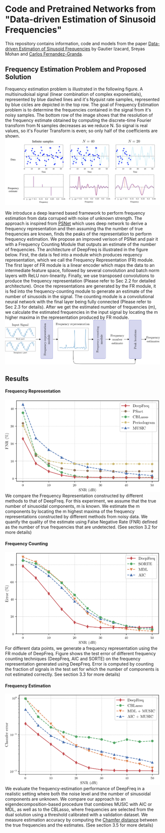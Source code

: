# Code and Pretrained Networks from <br>"Data-driven Estimation of Sinusoid Frequencies"

This repository contains information, code and models from the paper [Data-driven Estimation of Sinusoid Frequencies](https://arxiv.org/abs/1906.00823) by Gautier Izacard, Sreyas Mohan and [Carlos Fernandez-Granda](https://cims.nyu.edu/~cfgranda/).

## Frequency Estimation Problem and Proposed Solution

Frequency estimation problem is illustrated in the following figure. A multisinudoisal signal (linear combination of complex exponentials), represented by blue dashed lines and it's Nyquist rate samples, represented by blue cicles are depicted in the top row. The goal of Frequency Estimation problem is to determine the frequencies contained in the signal from it's noisy samples. The bottom row of the image shows that the resolution of the frequency estimate obtained by computing the discrete-time Fourier transform from N samples decreases as we reduce N. So signal is real values, so it's Fourier Transform is even; so only half of the coefficients are shown.
![problem_illustration](./figures/problem_illustration.png) 

We introduce a deep learned based framework to perform frequency estimation from data corruped with noise of unknown strength. The approach is inspired from [PSNet](https://math.nyu.edu/~cfgranda/pages/stuff/LearningBased.pdf) which uses deep network to derive a frequency representation and then assuming tha the number of true frequencies are known, finds the peaks of the representation to perform frequency estimation. We propose an improved verison of PSNet and pair it with a Frequency Counting Module that outputs an estimate of the number of frequencies. The architecture of DeepFreq is illustrated in the figure below. First, the data is fed into a module which produces requency representation, which we call the Frequency Representation (FR) module. The first layer of FR module is a linear encoder which maps the data to an intermediate feature space, followed by several convolution and batch norm layers with ReLU non-linearity. Finally, we use transposed convolutions to produce the frequency representation (Please refer to Sec 2.2 for detailed architecture). Once the representations are generated by the FR module, it is fed into the frequency-counting module to generate an estimate of the number of sinusoids in the signal. The counting module is a convolutional neural network with the final layer being fully connected (Please refer to Sec 2.3 for details). After we get the estimated number of frequencies (m), we calculate the estimated frequencies in the input signal by locating the m higher maxima in the representation produced by FR module.
![architecture](./figures/model.png) 


## Results
#### Frequency Representation
![freq_representation](./figures/fnr.png) 
We compare the Frequency Representation constructed by different methods to that of DeepFreq. For this experiment, we assume that the true number of sinusoidal components, m is known. We estimate the m components by locating the m highest maxima of the frequency representations constructed by different methods from noisy data. We quanify the quality of the estimate using False Negative Rate (FNR) defined as the number of true frequencies that are undetected. (See section 3.2 for more details)

#### Frequency Counting
![freq_counting](./figures/counter.png) 
For different data points, we generate a frequency representation using the FR module of DeepFreq. Figure shows the test error of different frequency counting techniques (DeepFreq, AIC and SORTE) on the frequency representation generated using DeepFreq. Error is computed by counting the fraction of signals in the test set for which the number of components is not estimated correctly. See section 3.3 for more details)

#### Frequency Estimation
![freq_estimation](./figures/endtoend.png) 
We evaluate the frequency-estimation performance of DeepFreq in a realistic setting where both the noise level and the number of sinusoidal components are unknown. We compare our approach to an eigendecomposition-based procedure that combines MUSIC with AIC or MDL, as well as to the CBLasso, where frequencies are selected from the dual solution using a threshold calibrated with a validation dataset. We measure estimation accuracy by computing the [Chamfer distance](https://www.sciencedirect.com/science/article/pii/0734189X84900355) between the true frequencies and the estimates. (See section 3.5 for more details)
